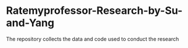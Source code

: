 # Ratemyprofessor-Research-by-Su-and-Yang
The repository collects the data and code used to conduct the research
